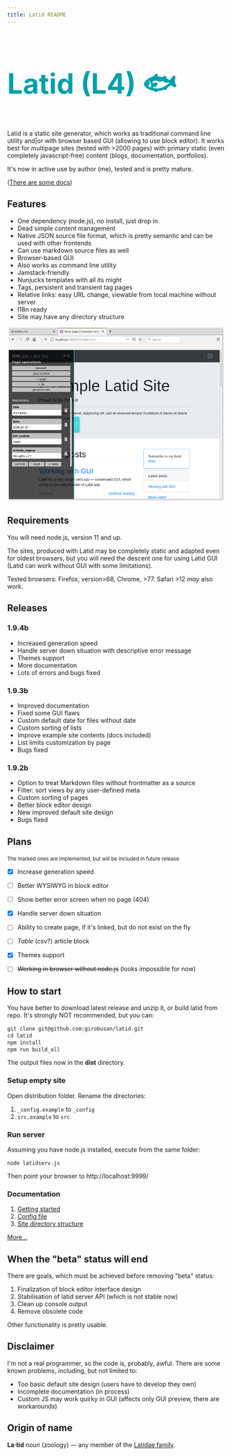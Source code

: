 ```yaml
---
title: Latid README
---
```

<span style='color:#00a1ab'>
<h1 style='font-size:4rem'> Latid (L4) &#128031;</h1>
</span>

Latid is a static site generator, which works as traditional 
command line utility and|or with browser based GUI (allowing to use block editor). 
It works best for multipage sites (tested with >2000 pages) with primary static 
(even completely 
javascript-free) content (blogs, documentation, portfolios).

It's now in active use by author (me), tested and is pretty mature.

([There are some docs](docs/en/index.md))

## Features

- One dependency (node.js), no install, just drop in
- Dead simple content management 
- Native JSON source file format, which is pretty semantic and can be used with other frontends
- Can use markdown source files as well
- Browser-based GUI
- Also works as command line utility
- Jamstack-friendly
- Nunjucks templates with all its might
- Tags, persistent and transient tag pages
- Relative links: easy URL change, viewable from local machine without server
- I18n ready
- Site may have any directory structure

![screenshot](docs/pix/readme_cover.png) 

## Requirements

You will need node.js, version 11 and up.

The sites, produced with Latid may be completely static and adapted even 
for oldest browsers, but you will need the descent one for using Latid GUI (Latid can 
  work without GUI with some limitations). 

Tested browsers: Firefox, version>68, Chrome, >77. Safari >12 _may_ also work. 

## Releases

### 1.9.4b

- Increased generation speed
- Handle server down situation with descriptive error message
- Themes support 
- More documentation
- Lots of errors and bugs fixed

### 1.9.3b

-  Improved documentation
-  Fixed some GUI flaws 
-  Custom default date for files without date
-  Custom sorting of lists
-  Improve example site contents (docs included)
-  List limits customization by page
-  Bugs fixed


### 1.9.2b

- Option to treat Markdown files without frontmatter as a source 
- Filter: sort views by any user-defined meta 
- Custom sorting of pages 
- Better block editor design
- New improved default site design
- Bugs fixed


## Plans 
<small>The marked ones are implemented, but will be included in future release</small>

- [X] Increase generation speed
- [ ] Better WYSIWYG in block editor
- [ ] Show better error screen when no page (404)
- [X] Handle server down situation
- [ ] Ability to create page, if it's linked, but do not exist on the fly
- [ ] _Table_ (csv?) article block
- [X] Themes support
- [ ] ~~Working in browser without node.js~~ (looks impossible for now)


## How to start 

You have better to download latest release and unzip it, or build latid from repo.
It's strongly NOT recommended, but you can:

    git clone git@github.com:girobusan/latid.git
    cd latid 
    npm install
    npm run build_all

The output files now in the **dist** directory.


### Setup empty site

Open distribution folder. Rename the directories:

1. `_config.example` to `_config`
2. `src.example` to `src`

### Run server

Assuming you have node.js installed, execute from the same folder:

    node latidserv.js

Then point your browser to http://localhost:9999/ 

### Documentation

1. [Getting started](docs/en/gettingstarted.md)
2. [Config file](docs/en/settings_json.md)
2. [Site directory structure](docs/en/site_directory_structure.md)

[More...](docs/en/index.md) 

## When the "beta" status will end

There are goals, which must be achieved before removing "beta" status:

1. Finalization of block editor interface design
2. Stabilisation of latid server API (which is not stable now)
3. Clean up console output
4. Remove obsolete code

Other functionality is pretty usable. 

## Disclaimer

I'm not a real programmer, so the code is, probably, awful. There are some known problems, including, but not limited to:

- Too basic default site design (users have to develop they own)
- Incomplete documentation (in process)
- Custom JS may work quirky in GUI (affects only GUI preview, there are workarounds)

## Origin of name
**La·tid**  *noun* (zoology) — any member of the [Latidae family](https://en.wikipedia.org/wiki/Latidae).

